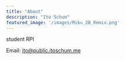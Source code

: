 ```yaml
---
title: "About"
description: "Ito Schum"
featured_image: '/images/Miku_2B_Remix.png'
---
```


student RPI  

Email: ito@public.itoschum.me
